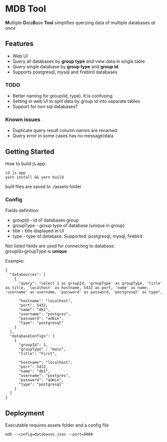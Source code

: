 # MDB Tool

**M**ultiple **D**ata**B**ase **Tool** simplifies querying data of multiple databases _at once_

## Features
- Web UI
- Query all databases by **group type** and view data in single table
- Query single database by **group type** and **group id**
- Supports postgresql, mysql and firebird databases
 
### TODO
- Better naming for group(id, type). It is confusing
- Setting in web UI to split data by group id into separate tables
- Support for non sql databases?
 
### Known issues
- Duplicate query result column names are renamed
- Query error in some cases has no message/data
 
## Getting Started

How to build js app:

```
cd js-app
yarn install && yarn build 
```

built files are saved to ./assets folder

### Config

Fields definition:
- groupId - id of databases group
- groupType - group type of database (unique in group)
- title - title displayed in UI
- type - type of database. Supported: postgresql, mysql, firebird

Not listed fields are used for connecting to database.  
groupId+groupType is **unique**

Example:
```
{
  "dataSources": [
    {
      "query": "select 1 as groupId, 'groupType' as groupType, 'title' as title, 'localhost' as hostname, 5432 as port, 'name' as name, 'username' as username, 'password' as password, 'postgresql' as type",
      
      "hostname": "localhost",
      "port": 5432,
      "name": "db1",
      "username": "postgres",
      "password": "admin",
      "type": "postgresql"
    }
  ],
  "databaseConfigs": [
    {
      "groupId": 1,
      "groupType" : "main",
      "title": "First",
      
      "hostname": "localhost",
      "port": 5432,
      "name": "db1",
      "username": "postgres",
      "password": "admin",
      "type": "postgresql"
    }
  ]
}
```

## Deployment

Executable requires assets folder and a config file

``
mdb --config=databases.json --port=8080
``
